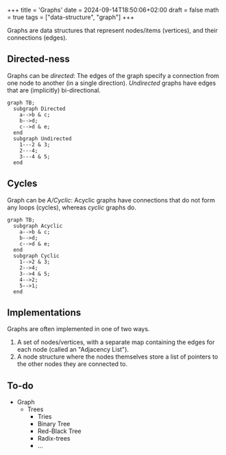 +++
title = 'Graphs'
date = 2024-09-14T18:50:06+02:00
draft = false
math = true
tags = ["data-structure", "graph"]
+++

Graphs are data structures that represent nodes/items (vertices),
and their connections (edges).

## Directed-ness

Graphs can be _directed_: The edges of the graph specify a connection
from one node to another (in a single direction).
_Undirected_ graphs have edges that are (implicitly) bi-directional.

```mermaid
graph TB;
  subgraph Directed
    a-->b & c;
    b-->d;
    c-->d & e;
  end
  subgraph Undirected
    1---2 & 3;
    2---4;
    3---4 & 5;
  end
```

## Cycles

Graph can be _A/Cyclic_: Acyclic graphs have connections that do not form any loops
(cycles), whereas _cyclic_ graphs do.

```mermaid
graph TB;
  subgraph Acyclic
    a-->b & c;
    b-->d;
    c-->d & e;
  end
  subgraph Cyclic
    1-->2 & 3;
    2-->4;
    3-->4 & 5;
    4-->2;
    5-->1;
  end
```

## Implementations

Graphs are often implemented in one of two ways.

1. A set of nodes/vertices, with a separate map containing the edges for each node
   (called an "Adjacency List").
2. A node structure where the nodes themselves store a list of pointers to the
   other nodes they are connected to.

## To-do

- Graph
  - Trees
    - Tries
    - Binary Tree
    - Red-Black Tree
    - Radix-trees
    - ...

